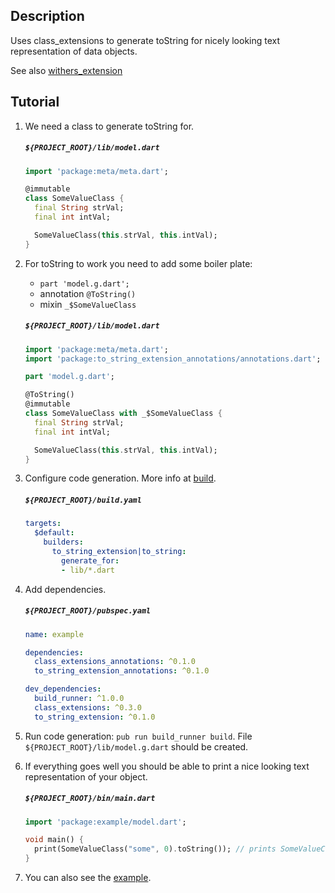 Description
---
Uses class_extensions to generate toString for nicely looking text representation of data objects.

See also [withers_extension](https://pub.dev/packages/withers_extension)

Tutorial
---
1. We need a class to generate toString for.

    ##### `${PROJECT_ROOT}/lib/model.dart`
    ```dart
    import 'package:meta/meta.dart';
    
    @immutable
    class SomeValueClass {
      final String strVal;
      final int intVal;

      SomeValueClass(this.strVal, this.intVal);
    }
    ```

2. For toString to work you need to add some boiler plate:
    * `part 'model.g.dart';`
    * annotation `@ToString()`
    * mixin `_$SomeValueClass`

    ##### `${PROJECT_ROOT}/lib/model.dart`
    ```dart
    import 'package:meta/meta.dart';
    import 'package:to_string_extension_annotations/annotations.dart';
    
    part 'model.g.dart';
    
    @ToString()
    @immutable
    class SomeValueClass with _$SomeValueClass {
      final String strVal;
      final int intVal;

      SomeValueClass(this.strVal, this.intVal);
    }
    ```

3. Configure code generation. More info at [build](https://github.com/dart-lang/build).

    ##### `${PROJECT_ROOT}/build.yaml`
    ```yaml
    targets:
      $default:
        builders:
          to_string_extension|to_string:
            generate_for:
            - lib/*.dart
    ```
4. Add dependencies.

    ##### `${PROJECT_ROOT}/pubspec.yaml`
    ```yaml
    name: example

    dependencies:
      class_extensions_annotations: ^0.1.0
      to_string_extension_annotations: ^0.1.0

    dev_dependencies:
      build_runner: ^1.0.0
      class_extensions: ^0.3.0
      to_string_extension: ^0.1.0
    ```

5. Run code generation: `pub run build_runner build`. File `${PROJECT_ROOT}/lib/model.g.dart` should be created.

6. If everything goes well you should be able to print a nice looking text representation of your object.

    ##### `${PROJECT_ROOT}/bin/main.dart`
    ```dart
    import 'package:example/model.dart';
    
    void main() {
      print(SomeValueClass("some", 0).toString()); // prints SomeValueClass(strVal=some, intVal=0)
    }
    ```

7. You can also see the [example](https://github.com/svarzee/to_string_extension/tree/master/to_string_extension/example).
